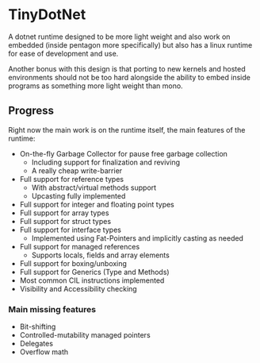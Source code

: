 # TinyDotNet

A dotnet runtime designed to be more light weight and also work on embedded (inside pentagon more specifically) 
but also has a linux runtime for ease of development and use.

Another bonus with this design is that porting to new kernels and hosted environments should not be too hard 
alongside the ability to embed inside programs as something more light weight than mono.

## Progress

Right now the main work is on the runtime itself, the main features of the runtime:
- On-the-fly Garbage Collector for pause free garbage collection
  - Including support for finalization and reviving
  - A really cheap write-barrier
- Full support for reference types
  - With abstract/virtual methods support
  - Upcasting fully implemented
- Full support for integer and floating point types
- Full support for array types
- Full support for struct types
- Full support for interface types
  - Implemented using Fat-Pointers and implicitly casting as needed
- Full support for managed references
  - Supports locals, fields and array elements
- Full support for boxing/unboxing 
- Full support for Generics (Type and Methods)
- Most common CIL instructions implemented
- Visibility and Accessibility checking

### Main missing features
- Bit-shifting
- Controlled-mutability managed pointers
- Delegates
- Overflow math
